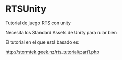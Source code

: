 # RTSUnity
Tutorial de juego RTS con unity

Necesita los Standard Assets de Unity para rular bien

El tutorial en el que está basado es:

http://stormtek.geek.nz/rts_tutorial/part1.php
